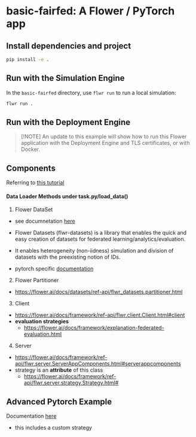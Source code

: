 # basic-fairfed: A Flower / PyTorch app

## Install dependencies and project

```bash
pip install -e .
```

## Run with the Simulation Engine

In the `basic-fairfed` directory, use `flwr run` to run a local simulation:

```bash
flwr run .
```

## Run with the Deployment Engine

> \[!NOTE\]
> An update to this example will show how to run this Flower application with the Deployment Engine and TLS certificates, or with Docker.

## Components 

Referring to [this tutorial](https://flower.ai/docs/framework/tutorial-quickstart-pytorch.html)

#### Data Loader Methods under task.py/load_data()

1) Flower DataSet
- see documnetation [here](https://flower.ai/docs/datasets/)
- Flower Datasets (flwr-datasets) is a library that enables the quick and easy creation of datasets for federated learning/analytics/evaluation. 
- It enables heterogeneity (non-iidness) simulation and division of datasets with the preexisting notion of IDs.

- pytorch specific [documentation](https://flower.ai/docs/datasets/how-to-use-with-pytorch.html)

2) Flower Partitioner
- https://flower.ai/docs/datasets/ref-api/flwr_datasets.partitioner.html

3) Client
- https://flower.ai/docs/framework/ref-api/flwr.client.Client.html#client
- **evaluation strategies**
    - https://flower.ai/docs/framework/explanation-federated-evaluation.html

4) Server
- https://flower.ai/docs/framework/ref-api/flwr.server.ServerAppComponents.html#serverappcomponents
- strategy is an **attribute** of this class
    - https://flower.ai/docs/framework/ref-api/flwr.server.strategy.Strategy.html#



## Advanced Pytorch Example

Documentation [here](https://flower.ai/docs/examples/advanced-pytorch.html#)
- this includes a custom strategy


